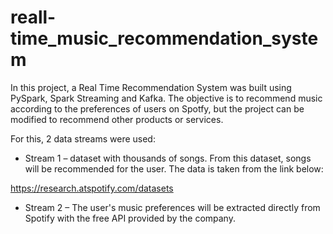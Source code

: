# reall-time_music_recommendation_system

In this project, a Real Time Recommendation System was built using PySpark, Spark Streaming and Kafka. The objective is to recommend music according to the preferences of users on Spotfy, but the project can be modified to recommend other products or services.

For this, 2 data streams were used:
* Stream 1 – dataset with thousands of songs. From this dataset, songs will be recommended for the user. The data is taken from the link below:

https://research.atspotify.com/datasets

* Stream 2 – The user's music preferences will be extracted directly from Spotify with the free API provided by the company.
